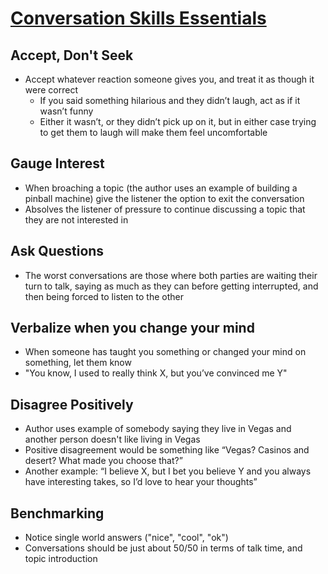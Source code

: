 # [Conversation Skills Essentials](https://tynan.com/letstalk/)

## Accept, Don't Seek

* Accept whatever reaction someone gives you, and treat it as though it were correct
  * If you said something hilarious and they didn’t laugh, act as if it wasn’t funny
  * Either it wasn’t, or they didn’t pick up on it, but in either case trying to get them to laugh will make them feel uncomfortable

## Gauge Interest

* When broaching a topic (the author uses an example of building a pinball machine) give the listener the option to exit the conversation
* Absolves the listener of pressure to continue discussing a topic that they are not interested in

## Ask Questions

* The worst conversations are those where both parties are waiting their turn to talk, saying as much as they can before getting interrupted, and then being forced to listen to the other

## Verbalize when you change your mind

* When someone has taught you something or changed your mind on something, let them know
* "You know, I used to really think X, but you’ve convinced me Y"

## Disagree Positively

* Author uses example of somebody saying they live in Vegas and another person doesn't like living in Vegas
* Positive disagreement would be something like “Vegas? Casinos and desert? What made you choose that?”
* Another example: “I believe X, but I bet you believe Y and you always have interesting takes, so I’d love to hear your thoughts”

## Benchmarking

* Notice single world answers ("nice", "cool", "ok")
* Conversations should be just about 50/50 in terms of talk time, and topic introduction
